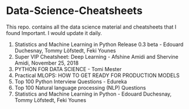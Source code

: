 # Data-Science-Cheatsheets
This repo. contains all the data science material and cheatsheets that I found Important. I would update it daily.

1. Statistics and Machine Learning in Python Release 0.3 beta - Edouard Duchesnay, Tommy Löfstedt, Feki Younes
2. Super VIP Cheatsheet: Deep Learning - Afshine Amidi and Shervine Amidi, November 25, 2018
3. PYTHON FOR DATA SCIENCE - Tomi Mester
4. Practical MLOPS: HOW TO GET READY FOR PRODUCTION MODELS
5. Top 100 Python Interview Questions - Edureka
6. Top 100 Natural language processing (NLP) Questions
7. Statistics and Machine Learning in Python - Edouard Duchesnay, Tommy Löfstedt, Feki Younes

